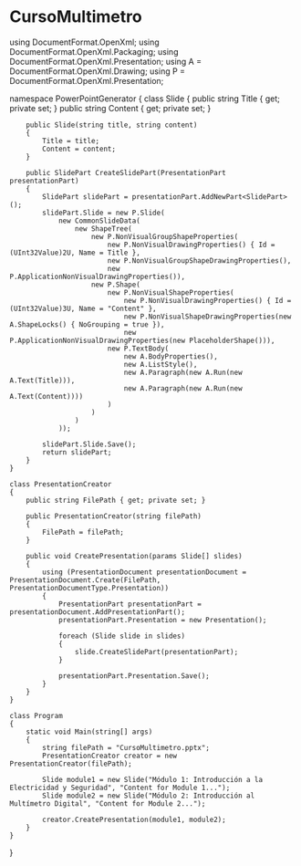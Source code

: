 # CursoMultimetro

using DocumentFormat.OpenXml;
using DocumentFormat.OpenXml.Packaging;
using DocumentFormat.OpenXml.Presentation;
using A = DocumentFormat.OpenXml.Drawing;
using P = DocumentFormat.OpenXml.Presentation;

namespace PowerPointGenerator
{
    class Slide
    {
        public string Title { get; private set; }
        public string Content { get; private set; }

        public Slide(string title, string content)
        {
            Title = title;
            Content = content;
        }

        public SlidePart CreateSlidePart(PresentationPart presentationPart)
        {
            SlidePart slidePart = presentationPart.AddNewPart<SlidePart>();
            slidePart.Slide = new P.Slide(
                new CommonSlideData(
                    new ShapeTree(
                        new P.NonVisualGroupShapeProperties(
                            new P.NonVisualDrawingProperties() { Id = (UInt32Value)2U, Name = Title },
                            new P.NonVisualGroupShapeDrawingProperties(),
                            new P.ApplicationNonVisualDrawingProperties()),
                        new P.Shape(
                            new P.NonVisualShapeProperties(
                                new P.NonVisualDrawingProperties() { Id = (UInt32Value)3U, Name = "Content" },
                                new P.NonVisualShapeDrawingProperties(new A.ShapeLocks() { NoGrouping = true }),
                                new P.ApplicationNonVisualDrawingProperties(new PlaceholderShape())),
                            new P.TextBody(
                                new A.BodyProperties(),
                                new A.ListStyle(),
                                new A.Paragraph(new A.Run(new A.Text(Title))),
                                new A.Paragraph(new A.Run(new A.Text(Content))))
                            )
                        )
                    )
                ));

            slidePart.Slide.Save();
            return slidePart;
        }
    }

    class PresentationCreator
    {
        public string FilePath { get; private set; }

        public PresentationCreator(string filePath)
        {
            FilePath = filePath;
        }

        public void CreatePresentation(params Slide[] slides)
        {
            using (PresentationDocument presentationDocument = PresentationDocument.Create(FilePath, PresentationDocumentType.Presentation))
            {
                PresentationPart presentationPart = presentationDocument.AddPresentationPart();
                presentationPart.Presentation = new Presentation();

                foreach (Slide slide in slides)
                {
                    slide.CreateSlidePart(presentationPart);
                }

                presentationPart.Presentation.Save();
            }
        }
    }

    class Program
    {
        static void Main(string[] args)
        {
            string filePath = "CursoMultimetro.pptx";
            PresentationCreator creator = new PresentationCreator(filePath);

            Slide module1 = new Slide("Módulo 1: Introducción a la Electricidad y Seguridad", "Content for Module 1...");
            Slide module2 = new Slide("Módulo 2: Introducción al Multímetro Digital", "Content for Module 2...");

            creator.CreatePresentation(module1, module2);
        }
    }
}
